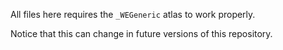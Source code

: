 All files here requires the `_WEGeneric` atlas to work properly.

Notice that this can change in future versions of this repository.